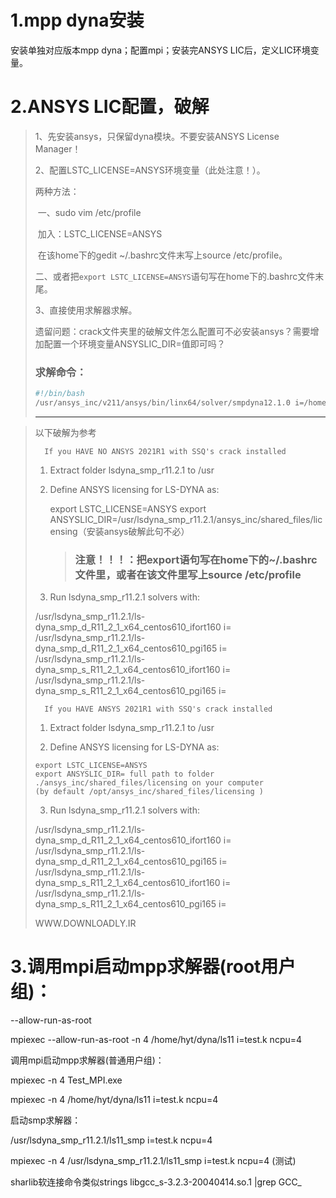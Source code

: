 # 1.mpp dyna安装

安装单独对应版本mpp dyna；配置mpi；安装完ANSYS LIC后，定义LIC环境变量。

# 2.ANSYS LIC配置，破解

> 1、先安装ansys，只保留dyna模块。不要安装ANSYS License Manager！
>
> 2、配置LSTC_LICENSE=ANSYS环境变量（此处注意！）。
>
> 两种方法：
>
> ​	一、sudo vim /etc/profile
>
> ​			加入：LSTC_LICENSE=ANSYS
>
> ​			在该home下的gedit ~/.bashrc文件末写上source /etc/profile。
>
> ​	二、或者把```export LSTC_LICENSE=ANSYS```语句写在home下的.bashrc文件末尾。
>
> 3、直接使用求解器求解。
>
> 遗留问题：crack文件夹里的破解文件怎么配置可不必安装ansys？需要增加配置一个环境变量ANSYSLIC_DIR=值即可吗？
>
> ### 求解命令：
>
> ```bash
> #!/bin/bash
> /usr/ansys_inc/v211/ansys/bin/linx64/solver/smpdyna12.1.0 i=/home/hyt/dynatest/test.k ncpu=2 memory=20m
> ```
>
> -----

> 以下破解为参考
> 
> 		If you HAVE NO ANSYS 2021R1 with SSQ's crack installed
>						
> 	1. Extract folder lsdyna_smp_r11.2.1 to /usr
>							
> 	2. Define ANSYS licensing for LS-DYNA as:
>							
> 	     export LSTC_LICENSE=ANSYS
> 	     export ANSYSLIC_DIR=/usr/lsdyna_smp_r11.2.1/ansys_inc/shared_files/licensing（安装ansys破解此句不必）
>							
> 	     > ###  注意！！！：把export语句写在home下的~/.bashrc文件里，或者在该文件里写上source /etc/profile
>							
> 	3. Run lsdyna_smp_r11.2.1 solvers with:
>							
> 	/usr/lsdyna_smp_r11.2.1/ls-dyna_smp_d_R11_2_1_x64_centos610_ifort160 <options> i=<inputfile>
> 	/usr/lsdyna_smp_r11.2.1/ls-dyna_smp_d_R11_2_1_x64_centos610_pgi165 <options> i=<inputfile>
> 	/usr/lsdyna_smp_r11.2.1/ls-dyna_smp_s_R11_2_1_x64_centos610_ifort160 <options> i=<inputfile>
> 	/usr/lsdyna_smp_r11.2.1/ls-dyna_smp_s_R11_2_1_x64_centos610_pgi165 <options> i=<inputfile>
>
>
> 		If you HAVE ANSYS 2021R1 with SSQ's crack installed
>							
> 	1. Extract folder lsdyna_smp_r11.2.1 to /usr
>							
> 	2. Define ANSYS licensing for LS-DYNA as:
>							
> 	  export LSTC_LICENSE=ANSYS
> 	  export ANSYSLIC_DIR= full path to folder ./ansys_inc/shared_files/licensing on your computer
> 	  (by default /opt/ansys_inc/shared_files/licensing )
>							
> 	3. Run lsdyna_smp_r11.2.1 solvers with:
>							
> 	/usr/lsdyna_smp_r11.2.1/ls-dyna_smp_d_R11_2_1_x64_centos610_ifort160 <options> i=<inputfile>
> 	/usr/lsdyna_smp_r11.2.1/ls-dyna_smp_d_R11_2_1_x64_centos610_pgi165 <options> i=<inputfile>
> 	/usr/lsdyna_smp_r11.2.1/ls-dyna_smp_s_R11_2_1_x64_centos610_ifort160 <options> i=<inputfile>
> 	/usr/lsdyna_smp_r11.2.1/ls-dyna_smp_s_R11_2_1_x64_centos610_pgi165 <options> i=<inputfile>
>							
> 	WWW.DOWNLOADLY.IR

# 3.调用mpi启动mpp求解器(root用户组)：

--allow-run-as-root

mpiexec --allow-run-as-root  -n 4 /home/hyt/dyna/ls11 i=test.k ncpu=4

调用mpi启动mpp求解器(普通用户组)：

mpiexec -n 4 Test_MPI.exe

mpiexec -n 4 /home/hyt/dyna/ls11 i=test.k ncpu=4

启动smp求解器：

/usr/lsdyna_smp_r11.2.1/ls11_smp i=test.k ncpu=4

mpiexec -n 4 /usr/lsdyna_smp_r11.2.1/ls11_smp i=test.k ncpu=4 (测试)



sharlib软连接命令类似strings libgcc_s-3.2.3-20040414.so.1 |grep GCC_
